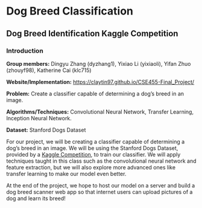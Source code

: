 # Dog Breed Classification
## Dog Breed Identification Kaggle Competition

### Introduction
**Group members:** Dingyu Zhang (dyzhang1), Yixiao Li (yixiaoli), Yifan Zhuo (zhouyf98), Katherine Cai (klc715)

**Website/Implementation:** https://claytin97.github.io/CSE455-Final_Project/

**Problem:** Create a classifier capable of determining a dog’s breed in an image. 

**Algorithms/Techniques:** Convolutional Neural Network, Transfer Learning, Inception Neural Network.

**Dataset:** Stanford Dogs Dataset

For our project, we will be creating a classifier capable of determining a dog’s breed in an image. We will be using the Stanford Dogs Dataset, provided by a [Kaggle Competition](https://www.kaggle.com/c/dog-breed-identification), to train our classifier. We will apply techniques taught in this class such as the convolutional neural network and feature extraction, but we will also explore more advanced ones like transfer learning to make our model even better.

At the end of the project, we hope to host our model on a server and build a dog breed scanner web app so that internet users can upload pictures of a dog and learn its breed!
